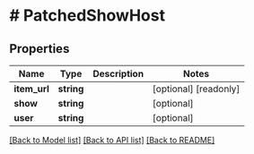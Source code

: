 # # PatchedShowHost

## Properties

Name | Type | Description | Notes
------------ | ------------- | ------------- | -------------
**item_url** | **string** |  | [optional] [readonly]
**show** | **string** |  | [optional]
**user** | **string** |  | [optional]

[[Back to Model list]](../../README.md#models) [[Back to API list]](../../README.md#endpoints) [[Back to README]](../../README.md)
